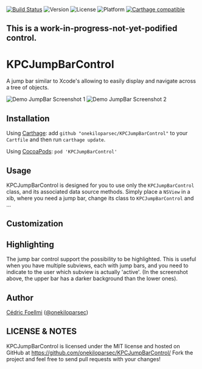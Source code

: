 [![Build Status](http://img.shields.io/travis/onekiloparsec/KPCJumpBarControl.svg?style=flat)](https://travis-ci.org/onekiloparsec/KPCJumpBarControl)
![Version](https://img.shields.io/cocoapods/v/KPCJumpBarControl.svg?style=flat)
![License](https://img.shields.io/cocoapods/l/KPCJumpBarControl.svg?style=flat)
![Platform](https://img.shields.io/cocoapods/p/KPCJumpBarControl.svg?style=flat)
[![Carthage compatible](https://img.shields.io/badge/Carthage-compatible-4BC51D.svg?style=flat)](https://github.com/Carthage/Carthage)


This is a work-in-progress-not-yet-podified control.
-------------


KPCJumpBarControl
==============

A jump bar similar to Xcode's allowing to easily display and navigate across a tree of objects.

![Demo JumpBar Screenshot 1](http://www.onekilopars.ec/s/KPCJumpBarControlScreenshot1.png)
![Demo JumpBar Screenshot 2](http://www.onekilopars.ec/s/KPCJumpBarControlScreenshot2.png)


Installation
------------

Using [Carthage](https://github.com/Carthage/Carthage): add `github "onekiloparsec/KPCJumpBarControl"` to your `Cartfile` and then run `carthage update`.

Using [CocoaPods](http://cocoapods.org/): `pod 'KPCJumpBarControl'`


Usage
-----

KPCJumpBarControl is designed for you to use only the `KPCJumpBarControl` class, and its associated data source methods.
Simply place a `NSView` in a xib, where you need a jump bar, change its class to `KPCJumpBarControl` and ...


Customization
-------------



Highlighting
------------

The jump bar control support the possibility to be highlighted. This is useful when you have multiple subviews, each with
jump bars, and you need to indicate to the user which subview is actually 'active'. (In the screenshot above, the upper
bar has a darker background than the lower ones).


Author
------

[Cédric Foellmi](https://github.com/onekiloparsec) ([@onekiloparsec](https://twitter.com/onekiloparsec))


LICENSE & NOTES
---------------

KPCJumpBarControl is licensed under the MIT license and hosted on GitHub at https://github.com/onekiloparsec/KPCJumpBarControl/
Fork the project and feel free to send pull requests with your changes!
